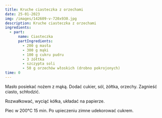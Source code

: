 ```yaml
---
title: Kruche ciasteczka z orzechami
date: 25-01-2023
img: /images/142609-v-720x930.jpg
description: Kruche ciasteczka z orzechami
ingredients:
  - part:
      name: Ciasteczka
      partIngredients:
        - 2﻿00 g masła
        - 300 g mąki
        - 100 g cukru pudru
        - 3 żółtka
        - szczypta soli
        - 50 g orzechów włoskich (drobno pokrojonych)
time: 0
---
```

M﻿asło posiekać nożem z mąką. Dodać cukier, sól, żółtka, orzechy. Zagnieść ciasto, schłodzić.



R﻿ozwałkować, wyciąć kółka, układać na papierze.



P﻿iec w 200°C 15 min. Po upieczeniu zimne udekorować cukrem.